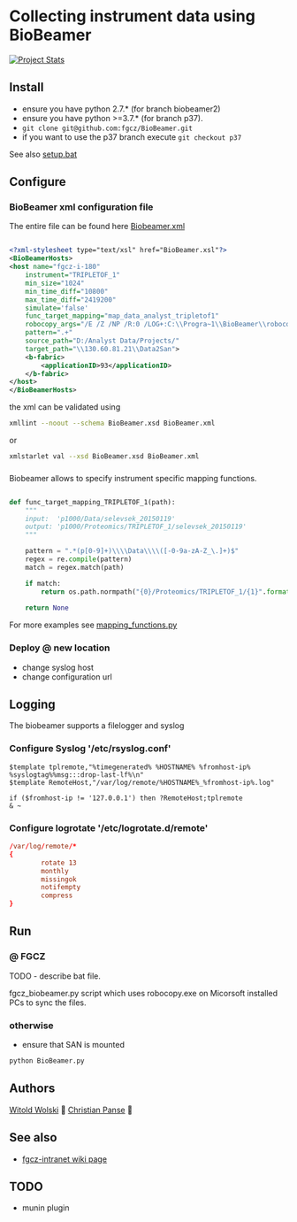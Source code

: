 # Collecting instrument data using BioBeamer

[![Project Stats](https://www.openhub.net/p/BioBeamer/widgets/project_thin_badge.gif)](https://www.openhub.net/p/BioBeamer)

## Install 
* ensure you have python 2.7.* (for branch biobeamer2)
* ensure you have python >=3.7.*  (for branch p37).
* ```git clone git@github.com:fgcz/BioBeamer.git```
* if you want to use the p37 branch execute ```git checkout p37```

See also [setup.bat](https://github.com/fgcz/BioBeamer/blob/biobeamer2/setup.bat)


## Configure 

### BioBeamer xml configuration file

The entire file can be found here [Biobeamer.xml](https://github.com/fgcz/BioBeamer/blob/biobeamer2/BioBeamer2.xml)


```xml

<?xml-stylesheet type="text/xsl" href="BioBeamer.xsl"?>
<BioBeamerHosts>
<host name="fgcz-i-180" 
    instrument="TRIPLETOF_1"
    min_size="1024" 
    min_time_diff="10800" 
    max_time_diff="2419200" 
    simulate='false' 
    func_target_mapping="map_data_analyst_tripletof1" 
    robocopy_args="/E /Z /NP /R:0 /LOG+:C:\\Progra~1\\BioBeamer\\robocopy.log"
    pattern=".+" 
    source_path="D:/Analyst Data/Projects/" 
    target_path="\\130.60.81.21\\Data2San">
    <b-fabric>
        <applicationID>93</applicationID>
    </b-fabric>
</host>
</BioBeamerHosts>

```

the xml can be validated using

```bash
xmllint --noout --schema BioBeamer.xsd BioBeamer.xml
```

or 

```bash
xmlstarlet val --xsd BioBeamer.xsd BioBeamer.xml
```

###

Biobeamer allows to specify instrument specific mapping functions.

```python

def func_target_mapping_TRIPLETOF_1(path):
    """
    input:  'p1000/Data/selevsek_20150119'
    output: 'p1000/Proteomics/TRIPLETOF_1/selevsek_20150119'
    """

    pattern = ".*(p[0-9]+)\\\\Data\\\\([-0-9a-zA-Z_\.]+)$"
    regex = re.compile(pattern)
    match = regex.match(path)

    if match:
        return os.path.normpath("{0}/Proteomics/TRIPLETOF_1/{1}".format(match.group(1), match.group(2)))
       
    return None
```

For more examples see [mapping_functions.py](https://github.com/fgcz/BioBeamer/blob/biobeamer2/mapping_functions.py)

### Deploy @ new location
* change syslog host
* change configuration url

## Logging

The biobeamer supports a filelogger and syslog

### Configure Syslog '/etc/rsyslog.conf' 

```syslog
$template tplremote,"%timegenerated% %HOSTNAME% %fromhost-ip% %syslogtag%%msg:::drop-last-lf%\n"
$template RemoteHost,"/var/log/remote/%HOSTNAME%_%fromhost-ip%.log"

if ($fromhost-ip != '127.0.0.1') then ?RemoteHost;tplremote  
& ~
```

### Configure logrotate '/etc/logrotate.d/remote'
```conf
/var/log/remote/*
{
        rotate 13
        monthly
        missingok
        notifempty
        compress
}
```

## Run

### @ FGCZ

TODO - describe bat file.

fgcz_biobeamer.py script which uses robocopy.exe on Micorsoft installed PCs to sync the files.

### otherwise

* ensure that SAN is mounted 
```cmd
python BioBeamer.py
```


## Authors
[Witold Wolski](http://www.fgcz.ch/the-center/people/wolski.html) :rocket:
[Christian Panse](http://www.fgcz.ch/the-center/people/panse.html) :rocket:

## See also
* [fgcz-intranet wiki page](http://fgcz-intranet.uzh.ch/tiki-index.php?page=BioBeamer)

## TODO
* munin plugin
